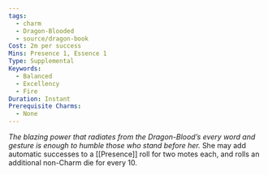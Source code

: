 ```yaml
---
tags:
  - charm
  - Dragon-Blooded
  - source/dragon-book
Cost: 2m per success
Mins: Presence 1, Essence 1
Type: Supplemental
Keywords:
  - Balanced
  - Excellency
  - Fire
Duration: Instant
Prerequisite Charms:
  - None
---
```

*The blazing power that radiates from the Dragon-Blood’s every word and gesture is enough to humble those who stand before her.*
She may add automatic successes to a [[Presence]] roll for two motes each, and rolls an additional non-Charm die for every 10.